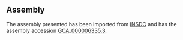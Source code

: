 
Assembly
--------

The assembly presented has been imported from 
[INSDC](http://www.insdc.org) and has the assembly accession
[GCA\_000006335.3](http://www.ebi.ac.uk/ena/data/view/GCA_000006335.3).

